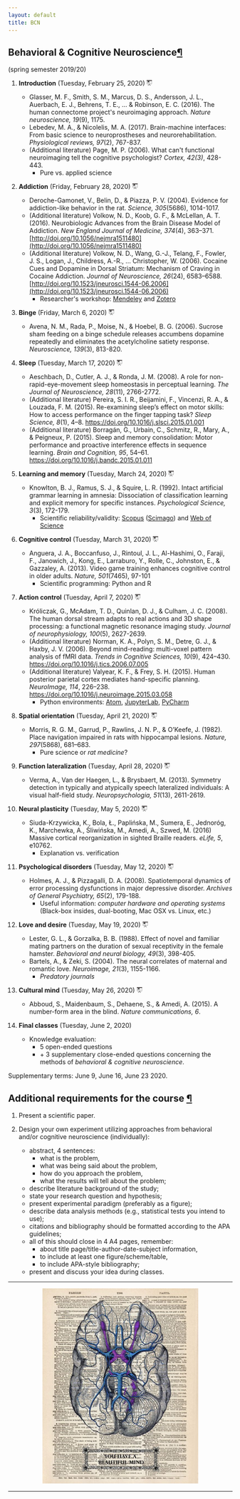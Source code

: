 ```yaml
---
layout: default
title: BCN
---
```


## <a name="bcn"></a>Behavioral & Cognitive Neuroscience[¶](#bcn)
 (spring semester 2019/20)
&nbsp;

1. __Introduction__ (Tuesday, February 25, 2020) <a href="https://docs.google.com/presentation/d/1e-GHtBR-U_7EOTjigCwH2ewz7fcAAwu6jn9rJopeRs4/edit?usp=sharing"><img src="/images/presentation.png" width="12px"></a>

    * Glasser, M. F., Smith, S. M., Marcus, D. S., Andersson, J. L., Auerbach, E. J., Behrens, T. E., ... & Robinson, E. C. (2016). The human connectome project's neuroimaging approach. _Nature neuroscience, 19_(9), 1175.
    * Lebedev, M. A., & Nicolelis, M. A. (2017). Brain-machine interfaces: From basic science to neuroprostheses and neurorehabilitation. _Physiological reviews, 97_(2), 767-837.
    * (Additional literature) Page, M. P. (2006). What can't functional neuroimaging tell the cognitive psychologist? _Cortex, 42(3)_, 428-443.
        * Pure vs. applied science

2. __Addiction__ (Friday, February 28, 2020) <a href="https://docs.google.com/presentation/d/1aYa3XNnC06mFZhSKSovTRSluS6DvQcZqKWoBecGy7r4/edit?usp=sharing"><img src="/images/presentation.png" width="12px"></a>
    * Deroche-Gamonet, V., Belin, D., & Piazza, P. V. (2004). Evidence for addiction-like behavior in the rat. _Science, 305_(5686), 1014-1017.
    * (Additional literature) Volkow, N. D., Koob, G. F., & McLellan, A. T. (2016). Neurobiologic Advances from the Brain Disease Model of Addiction. _New England Journal of Medicine, 374_(4), 363–371. [http://doi.org/10.1056/nejmra1511480](http://doi.org/10.1056/nejmra1511480)
    * (Additional literature) Volkow, N. D., Wang, G.-J., Telang, F., Fowler, J. S., Logan, J., Childress, A.-R., … Christopher, W. (2006). Cocaine Cues and Dopamine in Dorsal Striatum: Mechanism of Craving in Cocaine Addiction. _Journal of Neuroscience, 26_(24), 6583–6588. [http://doi.org/10.1523/jneurosci.1544-06.2006](http://doi.org/10.1523/jneurosci.1544-06.2006)
        * Researcher's workshop: [Mendeley](http://mendeley.com/) and [Zotero](https://www.zotero.org/)

3. __Binge__ (Friday, March 6, 2020) <a href="https://docs.google.com/presentation/d/1nisqrTf_JCSxCfPLc2wdM0L9TESVi7Qwn_UpuHxnXHs/edit?usp=sharing"><img src="/images/presentation.png" width="12px"></a>
    * Avena, N. M., Rada, P., Moise, N., & Hoebel, B. G. (2006). Sucrose sham feeding on a binge schedule releases accumbens dopamine repeatedly and eliminates the acetylcholine satiety response. _Neuroscience, 139_(3), 813-820.

4. __Sleep__ (Tuesday, March 17, 2020) <a href="https://docs.google.com/presentation/d/1yFYGKHJJsMrOCTWHiM3an2FCF3u9ye8HZ0IMadvpXWs/edit?usp=sharing"><img src="/images/presentation.png" width="12px"></a>
    * Aeschbach, D., Cutler, A. J., & Ronda, J. M. (2008). A role for non-rapid-eye-movement sleep homeostasis in perceptual learning. _The Journal of Neuroscience, 28_(11), 2766-2772.
    * (Additional literature) Pereira, S. I. R., Beijamini, F., Vincenzi, R. A., & Louzada, F. M. (2015). Re-examining sleep’s effect on motor skills: How to access performance on the finger tapping task? _Sleep Science, 8_(1), 4–8. https://doi.org/10.1016/j.slsci.2015.01.001
    * (Additional literature) Borragán, G., Urbain, C., Schmitz, R., Mary, A., & Peigneux, P. (2015). Sleep and memory consolidation: Motor performance and proactive interference effects in sequence learning. _Brain and Cognition, 95_, 54–61. https://doi.org/10.1016/j.bandc.2015.01.011

5. __Learning and memory__ (Tuesday, March 24, 2020) <a href="https://docs.google.com/presentation/d/1LnSw2lX4QAtg1UvXzngU8JQ4jXkLPSehT34gAI2wmXc/edit?usp=sharing"><img src="/images/presentation.png" width="12px"></a>
    * Knowlton, B. J., Ramus, S. J., & Squire, L. R. (1992). Intact artificial grammar learning in amnesia: Dissociation of classification learning and explicit memory for specific instances. _Psychological Science, 3_(3), 172-179.
        * Scientific reliability/validity: [Scopus](https://en.wikipedia.org/wiki/Scopus) ([Scimago](https://www.scimagojr.com/)) and [Web of Science](https://en.wikipedia.org/wiki/Web_of_Science)

6. __Cognitive control__ (Tuesday, March 31, 2020) <a href="https://docs.google.com/presentation/d/1TRaV5iKWITPUwR702qMW5wWd5cHkG6xEh1Luk1oSJCw/edit?usp=sharing"><img src="/images/presentation.png" width="12px"></a>
    * Anguera, J. A., Boccanfuso, J., Rintoul, J. L., Al-Hashimi, O., Faraji, F., Janowich, J., Kong, E., Larraburo, Y., Rolle, C., Johnston, E., & Gazzaley, A. (2013). Video game training enhances cognitive control in older adults. _Nature, 501_(7465), 97-101
        * Scientific programming: Python and R

7. __Action control__ (Tuesday, April 7, 2020) <a href="https://docs.google.com/presentation/d/1864BeLgMzaBO4lYyaf69PtUFdYHUz1INJxNYZKHTJOI/edit?usp=sharing"><img src="/images/presentation.png" width="12px"></a>
    * Króliczak, G., McAdam, T. D., Quinlan, D. J., & Culham, J. C. (2008). The human dorsal stream adapts to real actions and 3D shape processing: a functional magnetic resonance imaging study. _Journal of neurophysiology, 100_(5), 2627-2639.
    * (Additional literature) Norman, K. A., Polyn, S. M., Detre, G. J., & Haxby, J. V. (2006). Beyond mind-reading: multi-voxel pattern analysis of fMRI data. _Trends in Cognitive Sciences, 10_(9), 424–430. https://doi.org/10.1016/j.tics.2006.07.005
    * (Additional literature) Valyear, K. F., & Frey, S. H. (2015). Human posterior parietal cortex mediates hand-specific planning. _NeuroImage, 114_, 226–238. https://doi.org/10.1016/j.neuroimage.2015.03.058
        * Python environments: [Atom](https://atom.io/), [JupyterLab](https://github.com/jupyterlab/jupyterlab), [PyCharm](https://www.jetbrains.com/pycharm/)

8. __Spatial orientation__ (Tuesday, April 21, 2020) <a href="https://docs.google.com/presentation/d/1V2MCctiGtI_Q0CgRWUAUCAy_LoOoQPFPLOUH7mppdtM/edit?usp=sharing"><img src="/images/presentation.png" width="12px"></a>
    * Morris, R. G. M., Garrud, P., Rawlins, J. N. P., & O’Keefe, J. (1982). Place navigation impaired in rats with hippocampal lesions. _Nature, 297_(5868), 681–683.
        * Pure science or _rat medicine_?

9. __Function lateralization__ (Tuesday, April 28, 2020) <a href="https://docs.google.com/presentation/d/1icghUFdWMkmUsB69JXqgyIt4veh1r-PCL7J6axdfMRw/edit?usp=sharing"><img src="/images/presentation.png" width="12px"></a>
    * Verma, A., Van der Haegen, L., & Brysbaert, M. (2013). Symmetry detection in typically and atypically speech lateralized individuals: A visual half-field study. _Neuropsychologia, 51_(13), 2611-2619.

10. __Neural plasticity__ (Tuesday, May 5, 2020) <a href=""><img src="/images/presentation.png" width="12px"></a>
    * Siuda-Krzywicka, K., Bola, Ł., Paplińska, M., Sumera, E., Jednoróg, K., Marchewka, A., Śliwińska, M., Amedi, A., Szwed, M. (2016) Massive cortical reorganization in sighted Braille readers. _eLife, 5_, e10762.  
        * Explanation vs. verification

11. __Psychological disorders__ (Tuesday, May 12, 2020) <a href=""><img src="/images/presentation.png" width="12px"></a>
    * Holmes, A. J., & Pizzagalli, D. A. (2008). Spatiotemporal dynamics of error processing dysfunctions in major depressive disorder. _Archives of General Psychiatry, 65_(2), 179-188.
        * Useful information: _computer hardware and operating systems_ (Black-box insides, dual-booting, Mac OSX vs. Linux, etc.)

12. __Love and desire__ (Tuesday, May 19, 2020) <a href=""><img src="/images/presentation.png" width="12px"></a>
    * Lester, G. L., & Gorzalka, B. B. (1988). Effect of novel and familiar mating partners on the duration of sexual receptivity in the female hamster. _Behavioral and neural biology, 49_(3), 398-405.
    * Bartels, A., & Zeki, S. (2004). The neural correlates of maternal and romantic love. _Neuroimage, 21_(3), 1155-1166.
        * _Predatory journals_

13. __Cultural mind__ (Tuesday, May 26, 2020) <a href=""><img src="/images/presentation.png" width="12px"></a>
    * Abboud, S., Maidenbaum, S., Dehaene, S., & Amedi, A. (2015). A number-form area in the blind. _Nature communications, 6_.

14. __Final classes__ (Tuesday, June 2, 2020)
    * Knowledge evaluation:
        * 5 open-ended questions
        * \+ 3 supplementary close-ended questions concerning the methods of _behavioral & cognitive neuroscience_.

Supplementary terms: June 9, June 16, June 23 2020.

## <a name="bcn_additional"></a>Additional requirements for the course [¶](#bcn_additional)
1. Present a scientific paper.

2. Design your own experiment utilizing approaches from behavioral and/or cognitive neuroscience (individually):
    * abstract, 4 sentences:
      * what is the problem,
      * what was being said about the problem,
      * how do you approach the problem,
      * what the results will tell about the problem;
    * describe literature background of the study;
    * state your research question and hypothesis;
    * present experimental paradigm (preferably as a figure);
    * describe data analysis methods (e.g., statistical tests you intend to use);
    * citations and bibliography should be formatted according to the APA guidelines;
    * all of this should close in 4 A4 pages, remember:
        * about title page/title-author-date-subject information,
        * to include at least one figure/scheme/table,
        * to include APA-style bibliography;
    * present and discuss your idea during classes.


***

<center>
<img src="/images/mind.jpg" width="350">
</center>

***
